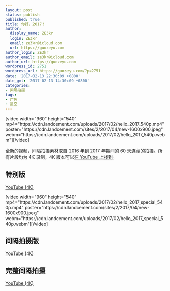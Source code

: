 ```yaml
---
layout: post
status: publish
published: true
title: 你好，2017！
author:
  display_name: ZE3kr
  login: ZE3kr
  email: ze3kr@icloud.com
  url: https://guozeyu.com
author_login: ZE3kr
author_email: ze3kr@icloud.com
author_url: https://guozeyu.com
wordpress_id: 2751
wordpress_url: https://guozeyu.com/?p=2751
date: '2017-02-13 22:30:09 +0800'
date_gmt: '2017-02-13 14:30:09 +0800'
categories:
- 间隔拍摄
tags:
- 广角
- 星空
---
```

<p>[video width="960" height="540" mp4="https://cdn.landcement.com/uploads/2017/02/hello_2017_540p.mp4" poster="https://cdn.landcement.com/sites/2/2017/04/new-1600x900.jpeg" webm="https://cdn.landcement.com/uploads/2017/02/hello_2017_540p.webm"][/video]</p>
<p>全新的视频，间隔拍摄素材取自 2016 年到 2017 年期间的 60 天连续的拍摄。所有片段均为 4K 录制，4K 版本可以<a href="https://www.youtube.com/watch?v=Amb6K1vZzvI" target="_blank" rel="noopener noreferrer">在 YouTube 上找到</a>。</p>
<p><!--more--></p>
<h2>特别版</h2>
<p><a href="https://www.youtube.com/watch?v=NMXXbJW13mY" target="_blank" rel="noopener noreferrer">YouTube (4K)</a></p>
<p>[video width="960" height="540" mp4="https://cdn.landcement.com/uploads/2017/02/hello_2017_special_540p.mp4" poster="https://cdn.landcement.com/sites/2/2017/04/new-1600x900.jpeg" webm="https://cdn.landcement.com/uploads/2017/02/hello_2017_special_540p.webm"][/video]</p>
<h2>间隔拍摄版</h2>
<p><a href="https://www.youtube.com/watch?v=o8i5HhlQw9Q" target="_blank" rel="noopener noreferrer">YouTube (4K)</a></p>
<h2>完整间隔拍摄</h2>
<p><a href="https://www.youtube.com/watch?v=Lvx-ZwK20xc" target="_blank" rel="noopener noreferrer">YouTube (4K)</a></p>
